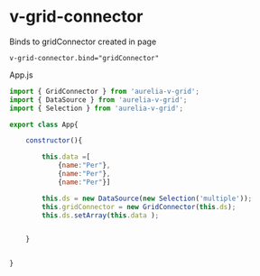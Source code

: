 # v-grid-connector

Binds to gridConnector created in page

```text
v-grid-connector.bind="gridConnector"
```

App.js

```javascript
import { GridConnector } from 'aurelia-v-grid';
import { DataSource } from 'aurelia-v-grid';
import { Selection } from 'aurelia-v-grid';

export class App{

    constructor(){

        this.data =[
            {name:"Per"},
            {name:"Per"},
            {name:"Per"}]

        this.ds = new DataSource(new Selection('multiple'));
        this.gridConnector = new GridConnector(this.ds);
        this.ds.setArray(this.data );


    }


}
```

